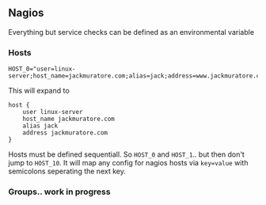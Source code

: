 ## Nagios
Everything but service checks can be defined as an environmental variable

### Hosts
```
HOST_0="user=linux-server;host_name=jackmuratore.com;alias=jack;address=www.jackmuratore.com"
```
This will expand to
```
host {
    user linux-server
    host_name jackmuratore.com
    alias jack
    address jackmuratore.com
}
```

    
Hosts must be defined sequentiall. So `HOST_0` and `HOST_1`.. but then don't jump to `HOST_10`. It will map any config for nagios hosts via `key=value` with semicolons seperating the next key.

### Groups.. work in progress
